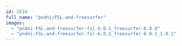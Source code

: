 ```yaml
---
id: 2610
full_name: "pndni/FSL-and-freesurfer"
images: 
  - "pndni-FSL-and-freesurfer-fsl-6.0.1_freesurfer-6.0.0"
  - "pndni-FSL-and-freesurfer-fsl-6.0.1_freesurfer-6.0.1_1.0.1"
---
```

